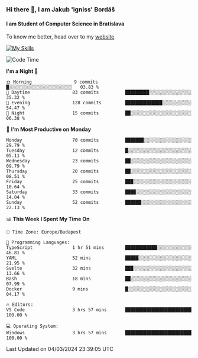 ### Hi there 👋, I am Jakub 'igniss' Bordáš

#### I am Student of Computer Science in Bratislava
To know me better, head over to my [website](https://bordas.sk).

[![My Skills](https://skillicons.dev/icons?i=js,html,css,figma,svelte,java,kotlin,python,postgresql,typescript,nest,nodejs)](https://bordas.sk)


<!--START_SECTION:waka-->
![Code Time](http://img.shields.io/badge/Code%20Time-1%2C417%20hrs%2013%20mins-blue)

**I'm a Night 🦉** 

```text
🌞 Morning                9 commits           █░░░░░░░░░░░░░░░░░░░░░░░░   03.83 % 
🌆 Daytime                83 commits          █████████░░░░░░░░░░░░░░░░   35.32 % 
🌃 Evening                128 commits         ██████████████░░░░░░░░░░░   54.47 % 
🌙 Night                  15 commits          ██░░░░░░░░░░░░░░░░░░░░░░░   06.38 % 
```
📅 **I'm Most Productive on Monday** 

```text
Monday                   70 commits          ███████░░░░░░░░░░░░░░░░░░   29.79 % 
Tuesday                  12 commits          █░░░░░░░░░░░░░░░░░░░░░░░░   05.11 % 
Wednesday                23 commits          ██░░░░░░░░░░░░░░░░░░░░░░░   09.79 % 
Thursday                 20 commits          ██░░░░░░░░░░░░░░░░░░░░░░░   08.51 % 
Friday                   25 commits          ███░░░░░░░░░░░░░░░░░░░░░░   10.64 % 
Saturday                 33 commits          ████░░░░░░░░░░░░░░░░░░░░░   14.04 % 
Sunday                   52 commits          ██████░░░░░░░░░░░░░░░░░░░   22.13 % 
```


📊 **This Week I Spent My Time On** 

```text
🕑︎ Time Zone: Europe/Budapest

💬 Programming Languages: 
TypeScript               1 hr 51 mins        ████████████░░░░░░░░░░░░░   46.81 % 
YAML                     52 mins             █████░░░░░░░░░░░░░░░░░░░░   21.95 % 
Svelte                   32 mins             ███░░░░░░░░░░░░░░░░░░░░░░   13.66 % 
Bash                     18 mins             ██░░░░░░░░░░░░░░░░░░░░░░░   07.99 % 
Docker                   9 mins              █░░░░░░░░░░░░░░░░░░░░░░░░   04.17 % 

🔥 Editors: 
VS Code                  3 hrs 57 mins       █████████████████████████   100.00 % 

💻 Operating System: 
Windows                  3 hrs 57 mins       █████████████████████████   100.00 % 
```


 Last Updated on 04/03/2024 23:39:05 UTC
<!--END_SECTION:waka-->
